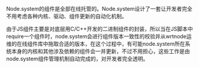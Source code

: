 Node.system的组件是全部在线托管的。Node.system设计了一套让开发者完全不用考虑各种内核、驱动、组件更新的自动化机制。

由于JS组件主要是对底层用C/C++开发的二进制组件的封装，所以当在JS脚本中require一个组件时，node.system会进行组件版本一致性的校验并从wrtnode运维的在线组件库中拖取合适的版本，在这个过程中，有可能node.system所在系统本身的内核和其他涉及依赖的组件会一并更新，不过不用担心，这些工作是由node.system组件管理机制自动完成的，对开发者完全透明。

